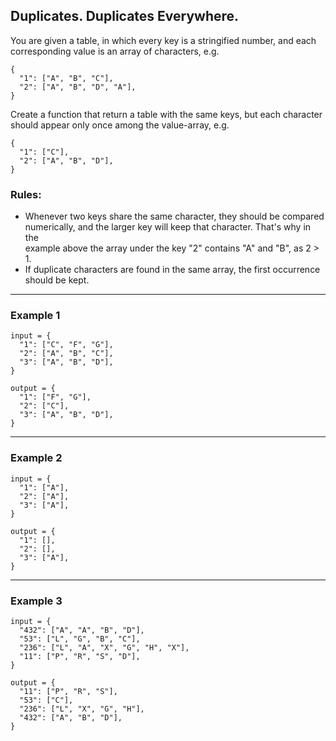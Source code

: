 ## Duplicates. Duplicates Everywhere.

You are given a table, in which every key is a stringified number, and each 
corresponding value is an array of characters, e.g.

    {
      "1": ["A", "B", "C"],
      "2": ["A", "B", "D", "A"],
    }

Create a function that return a table with the same keys, but each character 
should appear only once among the value-array, e.g.

    {
      "1": ["C"],
      "2": ["A", "B", "D"],
    }

### Rules:
* Whenever two keys share the same character, they should  be compared  
numerically, and the larger key will keep that character. That's why in the  
example above the array under the key "2" contains "A" and "B", as 2 > 1.
* If duplicate characters are found in the same array, the first occurrence  
should be kept.

<hr>

### Example 1
    input = {
      "1": ["C", "F", "G"],
      "2": ["A", "B", "C"],
      "3": ["A", "B", "D"],
    }

    output = {
      "1": ["F", "G"],
      "2": ["C"],
      "3": ["A", "B", "D"],
    }

<hr>

### Example 2
    input = {
      "1": ["A"],
      "2": ["A"],
      "3": ["A"],
    }

    output = {
      "1": [],
      "2": [],
      "3": ["A"],
    }

<hr>

### Example 3
    input = {
      "432": ["A", "A", "B", "D"],
      "53": ["L", "G", "B", "C"],
      "236": ["L", "A", "X", "G", "H", "X"],
      "11": ["P", "R", "S", "D"],
    }

    output = {
      "11": ["P", "R", "S"],
      "53": ["C"],
      "236": ["L", "X", "G", "H"],
      "432": ["A", "B", "D"],
    }